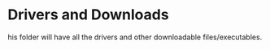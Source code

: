 # Drivers and Downloads
his folder will have all the drivers and other downloadable files/executables.
